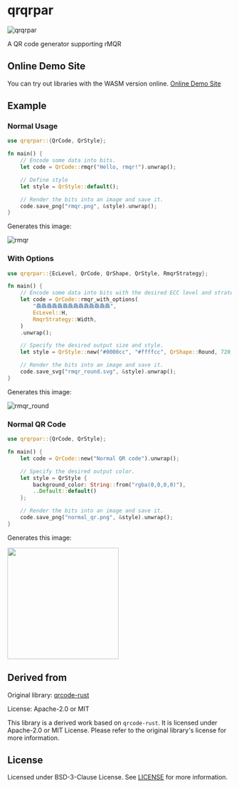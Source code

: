 # qrqrpar

![qrqrpar](https://github.com/Nakanishi123/qrqrpar/assets/45790603/35bc5123-1610-48b5-8755-da5a49a4c859)

A QR code generator supporting rMQR

## Online Demo Site

You can try out libraries with the WASM version online.
[Online Demo Site](https://nakanishi123.github.io/qrqrpar-js/)

## Example

### Normal Usage

```rust
use qrqrpar::{QrCode, QrStyle};

fn main() {
    // Encode some data into bits.
    let code = QrCode::rmqr("Hello, rmqr!").unwrap();

    // Define style
    let style = QrStyle::default();

    // Render the bits into an image and save it.
    code.save_png("rmqr.png", &style).unwrap();
}
``` 

Generates this image:

![rmqr](https://github.com/Nakanishi123/qrqrpar/assets/45790603/dfd77e9b-de17-4dee-ab02-dce6dcd5d7c8)


### With Options

```rust
use qrqrpar::{EcLevel, QrCode, QrShape, QrStyle, RmqrStrategy};

fn main() {
    // Encode some data into bits with the desired ECC level and strategy.
    let code = QrCode::rmqr_with_options(
        "驫驫驫驫驫驫驫驫驫驫驫驫驫驫",
        EcLevel::H,
        RmqrStrategy::Width,
    )
    .unwrap();

    // Specify the desired output size and style.
    let style = QrStyle::new("#0000cc", "#ffffcc", QrShape::Round, 720, 2.0);

    // Render the bits into an image and save it.
    code.save_svg("rmqr_round.svg", &style).unwrap();
}
``` 
Generates this image:

![rmqr_round](https://github.com/Nakanishi123/qrqrpar/assets/45790603/edd7a2d0-2c34-488c-a7c4-a65b9a930069)

### Normal QR Code


```rust
use qrqrpar::{QrCode, QrStyle};

fn main() {
    let code = QrCode::new("Normal QR code").unwrap();

    // Specify the desired output color.
    let style = QrStyle {
        background_color: String::from("rgba(0,0,0,0)"),
        ..Default::default()
    };

    // Render the bits into an image and save it.
    code.save_png("normal_qr.png", &style).unwrap();
}
```

Generates this image:

<img src="https://github.com/Nakanishi123/qrqrpar/assets/45790603/6fae782a-27a3-4550-8c39-012216857bc2" width="250"/>

## Derived from

Original library: [qrcode-rust](https://github.com/kennytm/qrcode-rust)

License: Apache-2.0 or MIT 

This library is a derived work based on `qrcode-rust`. It is licensed under Apache-2.0 or MIT License. Please refer to the original library's license for more information.

## License

Licensed under BSD-3-Clause License. See [LICENSE](LICENSE) for more information.